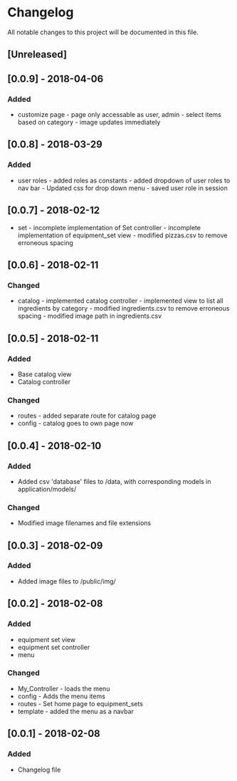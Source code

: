 # Changelog

All notable changes to this project will be documented in this file.


## [Unreleased]
## [0.0.9] - 2018-04-06
### Added
- customize page - page only accessable as user, admin
                 - select items based on category
                 - image updates immediately
                 
## [0.0.8] - 2018-03-29
### Added
- user roles - added roles as constants
             - added dropdown of user roles to nav bar
             - Updated css for drop down menu
             - saved user role in session

## [0.0.7] - 2018-02-12
- set - incomplete implementation of Set controller
      - incomplete implementation of equipment_set view
      - modified pizzas.csv to remove erroneous spacing

## [0.0.6] - 2018-02-11
### Changed
- catalog - implemented catalog controller
          - implemented view to list all ingredients by category
          - modified ingredients.csv to remove erroneous spacing
          - modified image path in ingredients.csv

## [0.0.5] - 2018-02-11
### Added
- Base catalog view 
- Catalog controller

### Changed
- routes - added separate route for catalog page
- config - catalog goes to own page now

## [0.0.4] - 2018-02-10
### Added
- Added csv 'database' files to /data, with corresponding models in application/models/
### Changed
- Modified image filenames and file extensions

## [0.0.3] - 2018-02-09
### Added
- Added image files to /public/img/

## [0.0.2] - 2018-02-08
### Added
- equipment set view
- equipment set controller
- menu
### Changed
- My_Controller - loads the menu
- config - Adds the menu items
- routes - Set home page to equipment_sets
- template - added the menu as a navbar


## [0.0.1] - 2018-02-08
### Added
- Changelog file




